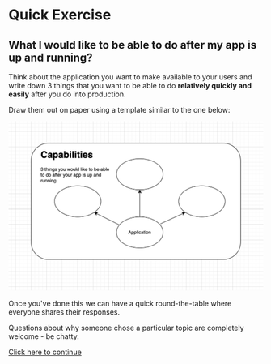# Quick Exercise

## What I would like to be able to do after my app is up and running?

Think about the application you want to make available to your users and
write down 3 things that you want to be able to do **relatively quickly and easily**
after you do into production.

Draw them out on paper using a template similar to the one below:

![App bubble template](./../images/app-capabilities-map.png)

Once you've done this we can have a quick round-the-table where everyone shares their
responses.

Questions about why someone chose a particular topic are completely welcome - be chatty.

[Click here to continue](../kubernetes-architecture.md)
